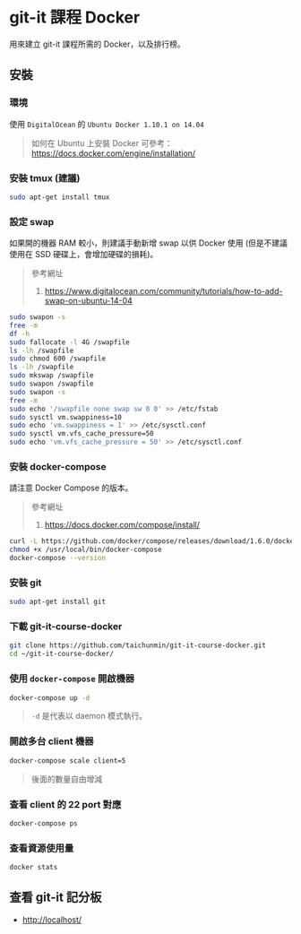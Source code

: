 # git-it 課程 Docker

用來建立 git-it 課程所需的 Docker，以及排行榜。

## 安裝

### 環境

使用 `DigitalOcean` 的 `Ubuntu Docker 1.10.1 on 14.04`

> 如何在 Ubuntu 上安裝 Docker 可參考：<https://docs.docker.com/engine/installation/>

### 安裝 tmux (建議)

```bash
sudo apt-get install tmux
```

### 設定 swap

如果開的機器 RAM 較小，則建議手動新增 swap 以供 Docker 使用 (但是不建議使用在 SSD 硬碟上，會增加硬碟的損耗)。

> 參考網址
>
> 1. <https://www.digitalocean.com/community/tutorials/how-to-add-swap-on-ubuntu-14-04>

```bash
sudo swapon -s
free -m
df -h
sudo fallocate -l 4G /swapfile
ls -lh /swapfile
sudo chmod 600 /swapfile
ls -lh /swapfile
sudo mkswap /swapfile
sudo swapon /swapfile
sudo swapon -s
free -m
sudo echo '/swapfile none swap sw 0 0' >> /etc/fstab
sudo sysctl vm.swappiness=10
sudo echo 'vm.swappiness = 1' >> /etc/sysctl.conf
sudo sysctl vm.vfs_cache_pressure=50
sudo echo 'vm.vfs_cache_pressure = 50' >> /etc/sysctl.conf
```

### 安裝 docker-compose

請注意 Docker Compose 的版本。

> 參考網址
>
> 1. <https://docs.docker.com/compose/install/>

```bash
curl -L https://github.com/docker/compose/releases/download/1.6.0/docker-compose-`uname -s`-`uname -m` > /usr/local/bin/docker-compose
chmod +x /usr/local/bin/docker-compose
docker-compose --version
```

### 安裝 git

```bash
sudo apt-get install git
```

### 下載 git-it-course-docker

```bash
git clone https://github.com/taichunmin/git-it-course-docker.git
cd ~/git-it-course-docker/
```

### 使用 `docker-compose` 開啟機器

```bash
docker-compose up -d
```

> `-d` 是代表以 daemon 模式執行。

### 開啟多台 client 機器

```bash
docker-compose scale client=5
```

> 後面的數量自由增減

### 查看 client 的 22 port 對應

```bash
docker-compose ps
```

### 查看資源使用量

```bash
docker stats
```

## 查看 git-it 記分板

* <http://localhost/>
